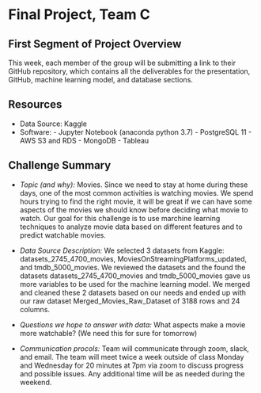 # Final Project, Team C

## First Segment of Project Overview
This week, each member of the group will be submitting a link to their GitHub repository, which contains all the deliverables for the presentation, GitHub, machine learning model, and database sections.

## Resources
- Data Source: Kaggle
- Software: 
            - Jupyter Notebook (anaconda python 3.7)
            - PostgreSQL 11
            - AWS S3 and RDS
            - MongoDB
            - Tableau

## Challenge Summary

- *Topic (and why):* 
Movies. Since we need to stay at home during these days, one of the most common activities is watching movies. We spend hours trying to find the right movie, it will be great if we can have some aspects of the movies we should know before deciding what movie to watch. Our goal for this challenge is to use marchine learning techniques to analyze movie data based on different features and to predict watchable movies.  

- *Data Source Description:*
We selected 3 datasets from Kaggle: datasets_2745_4700_movies, MoviesOnStreamingPlatforms_updated, and tmdb_5000_movies. We reviewed the datasets and the found the datasets datasets_2745_4700_movies and tmdb_5000_movies gave us more variables to be used for the machine learning model. We merged and cleaned these 2 datasets based on our needs and ended up with our raw dataset Merged_Movies_Raw_Dataset of 3188 rows and 24 columns.

- *Questions we hope to answer with data:*
What aspects make a movie more watchable? (We need this for sure for tomorrow)

- *Communication procols:*
Team will communicate through zoom, slack, and email. The team will meet twice a week outside of class Monday and Wednesday for 20 minutes at 7pm via zoom to discuss progress and possible issues. Any additional time will be as needed during the weekend.
